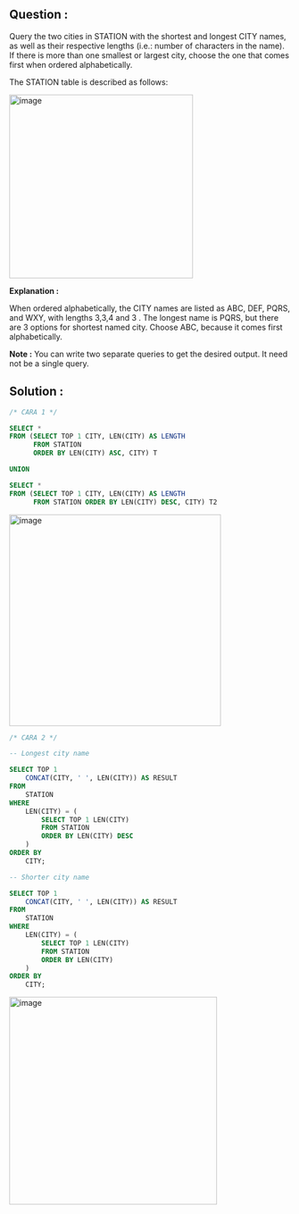 ## Question :
Query the two cities in STATION with the shortest and longest CITY names, as well as their respective lengths (i.e.: number 
of characters in the name). If there is more than one smallest or largest city, choose the one that comes first when ordered alphabetically.

The STATION table is described as follows:

<img width="329" alt="image" src="https://github.com/user-attachments/assets/2bf652e1-4d36-4f3c-ae6b-bfbd04138c94" />

**Explanation :**

When ordered alphabetically, the CITY names are listed as ABC, DEF, PQRS, and WXY, with lengths 3,3,4 and 3 . The longest name is PQRS,
but there are 3 options for shortest named city. Choose ABC, because it comes first alphabetically.

**Note :**
You can write two separate queries to get the desired output. It need not be a single query.

## Solution :
```sql
/* CARA 1 */

SELECT * 
FROM (SELECT TOP 1 CITY, LEN(CITY) AS LENGTH 
      FROM STATION 
      ORDER BY LEN(CITY) ASC, CITY) T 

UNION 

SELECT * 
FROM (SELECT TOP 1 CITY, LEN(CITY) AS LENGTH 
      FROM STATION ORDER BY LEN(CITY) DESC, CITY) T2
```
<img width="379" alt="image" src="https://github.com/user-attachments/assets/87732753-a183-4f41-a960-e256ff205043" />




```SQL
/* CARA 2 */

-- Longest city name

SELECT TOP 1 
    CONCAT(CITY, ' ', LEN(CITY)) AS RESULT
FROM 
    STATION
WHERE 
    LEN(CITY) = (
        SELECT TOP 1 LEN(CITY) 
        FROM STATION 
        ORDER BY LEN(CITY) DESC
    )
ORDER BY 
    CITY;

-- Shorter city name

SELECT TOP 1 
    CONCAT(CITY, ' ', LEN(CITY)) AS RESULT
FROM 
    STATION
WHERE 
    LEN(CITY) = (
        SELECT TOP 1 LEN(CITY) 
        FROM STATION 
        ORDER BY LEN(CITY)
    )
ORDER BY 
    CITY;
```
<img width="372" alt="image" src="https://github.com/user-attachments/assets/76b3ac5a-2bfa-40ac-851b-9b947c053581" />
